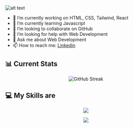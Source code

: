 ![alt text](https://media.licdn.com/dms/image/D5616AQFO4WS3l_W4gA/profile-displaybackgroundimage-shrink_350_1400/0/1684094906130?e=1707350400&v=beta&t=qIEfC2L0D38pORZCNTWdm0IX4b9VprleAqUd0DsG5YU)

- 🔭 I’m currently working on HTML, CSS, Tailwind, React
- 🌱 I’m currently learning Javascript
- 👯 I’m looking to collaborate on GitHub
- 🤔 I’m looking for help with Web Development
- 💬 Ask me about Web Development
- 📫 How to reach me: [Linkedin](https://www.linkedin.com/in/bishaldofo)

## 📊 Current Stats
<p align="center">
  <img src="https://github-readme-streak-stats.herokuapp.com?user=bishaldofo&theme=chartreuse-dark&border_radius=10&date_format=j%20M%5B%20Y%5D" alt="GitHub Streak">
</p>

## 💻 My Skills are
<p align="center">
    <img src="https://skillicons.dev/icons?i=html,css,materialui,tailwind,bootstrap,jquery,js,react,wordpress" />
</p>
<p align="center">
    <img src="https://skillicons.dev/icons?i=git,github,firebase,mongodb,express,nodejs,netlify,vercel,vite,vscode" />
</p>
